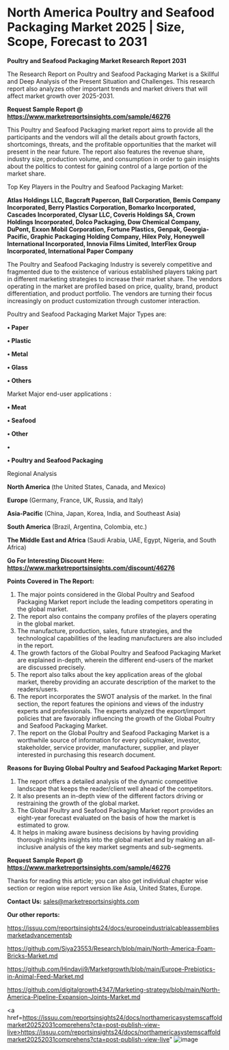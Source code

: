 # North America Poultry and Seafood Packaging Market 2025 | Size, Scope, Forecast to 2031

<strong>Poultry and Seafood Packaging Market Research Report 2031</strong>

The Research Report on Poultry and Seafood Packaging Market is a Skillful and Deep Analysis of the Present Situation and Challenges. This research report also analyzes other important trends and market drivers that will affect market growth over 2025-2031.

<strong>Request Sample Report @ <a href=https://www.marketreportsinsights.com/sample/46276>https://www.marketreportsinsights.com/sample/46276</a></strong>

This Poultry and Seafood Packaging market report aims to provide all the participants and the vendors will all the details about growth factors, shortcomings, threats, and the profitable opportunities that the market will present in the near future. The report also features the revenue share, industry size, production volume, and consumption in order to gain insights about the politics to contest for gaining control of a large portion of the market share.

Top Key Players in the Poultry and Seafood Packaging Market:

<strong>Atlas Holdings LLC, Bagcraft Papercon, Ball Corporation, Bemis Company Incorporated, Berry Plastics Corporation, Bomarko Incorporated, Cascades Incorporated, Clysar LLC, Coveris Holdings SA, Crown Holdings Incorporated, Dolco Packaging, Dow Chemical Company, DuPont, Exxon Mobil Corporation, Fortune Plastics, Genpak, Georgia-Pacific, Graphic Packaging Holding Company, Hilex Poly, Honeywell International Incorporated, Innovia Films Limited, InterFlex Group Incorporated, International Paper Company</strong>

The Poultry and Seafood Packaging Industry is severely competitive and fragmented due to the existence of various established players taking part in different marketing strategies to increase their market share. The vendors operating in the market are profiled based on price, quality, brand, product differentiation, and product portfolio. The vendors are turning their focus increasingly on product customization through customer interaction.

Poultry and Seafood Packaging Market Major Types are:

<strong>•  Paper

•  Plastic

•  Metal

•  Glass

•  Others</strong>

Market Major end-user applications :

<strong>•  Meat

•  Seafood

•  Other

•  

•  Poultry and Seafood Packaging</strong>

Regional Analysis

</u><strong><b>North America</b></strong> (the United States, Canada, and Mexico)

<strong><b>Europe </b></strong>(Germany, France, UK, Russia, and Italy)

<strong><b>Asia-Pacific</b></strong> (China, Japan, Korea, India, and Southeast Asia)

<strong><b>South America</b></strong> (Brazil, Argentina, Colombia, etc.)

<strong><b>The Middle East and Africa</b></strong> (Saudi Arabia, UAE, Egypt, Nigeria, and South Africa)

<strong>Go For Interesting Discount Here: <a href=https://www.marketreportsinsights.com/discount/46276>https://www.marketreportsinsights.com/discount/46276</a></strong>

<strong>Points Covered in The Report:</strong>
<ol>
  <li>The major points considered in the Global Poultry and Seafood Packaging Market report include the leading competitors operating in the global market.</li>
  <li>The report also contains the company profiles of the players operating in the global market.</li>
  <li>The manufacture, production, sales, future strategies, and the technological capabilities of the leading manufacturers are also included in the report.</li>
  <li>The growth factors of the Global Poultry and Seafood Packaging Market are explained in-depth, wherein the different end-users of the market are discussed precisely.</li>
  <li>The report also talks about the key application areas of the global market, thereby providing an accurate description of the market to the readers/users.</li>
  <li>The report incorporates the SWOT analysis of the market. In the final section, the report features the opinions and views of the industry experts and professionals. The experts analyzed the export/import policies that are favorably influencing the growth of the Global Poultry and Seafood Packaging Market.</li>
  <li>The report on the Global Poultry and Seafood Packaging Market is a worthwhile source of information for every policymaker, investor, stakeholder, service provider, manufacturer, supplier, and player interested in purchasing this research document.</li>
</ol>
<strong>Reasons for Buying Global Poultry and Seafood Packaging Market Report:</strong>

<ol>
  <li>The report offers a detailed analysis of the dynamic competitive landscape that keeps the reader/client well ahead of the competitors.</li>
  <li>It also presents an in-depth view of the different factors driving or restraining the growth of the global market.</li>
  <li>The Global Poultry and Seafood Packaging Market report provides an eight-year forecast evaluated on the basis of how the market is estimated to grow.</li>
  <li>It helps in making aware business decisions by having providing thorough insights insights into the global market and by making an all-inclusive analysis of the key market segments and sub-segments.</li>
</ol>
<strong>Request Sample Report @ <a href=https://www.marketreportsinsights.com/sample/46276>https://www.marketreportsinsights.com/sample/46276</a></strong>


Thanks for reading this article; you can also get individual chapter wise section or region wise report version like Asia, United States, Europe.

<strong>Contact Us:</strong>
sales@marketreportsinsights.com

<strong>Our other reports:</strong>

<a href=https://issuu.com/reportsinsights24/docs/europeindustrialcableassembliesmarketadvancementsb>https://issuu.com/reportsinsights24/docs/europeindustrialcableassembliesmarketadvancementsb</a>

<a href=https://github.com/Siya23553/Research/blob/main/North-America-Foam-Bricks-Market.md>https://github.com/Siya23553/Research/blob/main/North-America-Foam-Bricks-Market.md</a>

<a href=https://github.com/Hindavii9/Marketgrowth/blob/main/Europe-Prebiotics-in-Animal-Feed-Market.md>https://github.com/Hindavii9/Marketgrowth/blob/main/Europe-Prebiotics-in-Animal-Feed-Market.md</a>

<a href=https://github.com/digitalgrowth4347/Marketing-strategy/blob/main/North-America-Pipeline-Expansion-Joints-Market.md>https://github.com/digitalgrowth4347/Marketing-strategy/blob/main/North-America-Pipeline-Expansion-Joints-Market.md</a>

<a href=https://issuu.com/reportsinsights24/docs/northamericasystemscaffoldmarket20252031comprehens?cta=post-publish-view-live>https://issuu.com/reportsinsights24/docs/northamericasystemscaffoldmarket20252031comprehens?cta=post-publish-view-live</a>"
![image](https://github.com/user-attachments/assets/6d8c5941-f7b6-4ff3-8e69-39ffa91ea632)

